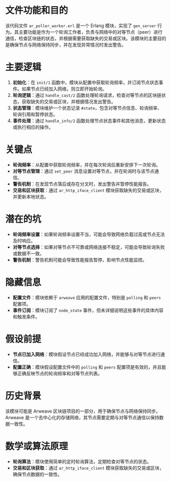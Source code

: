 # 文件功能和目的
该代码文件 `ar_poller_worker.erl` 是一个 Erlang 模块，实现了 `gen_server` 行为。其主要功能是作为一个轮询工作者，负责与网络中的对等节点（peer）进行通信，检查区块链的状态，并根据需要获取缺失的交易或区块。该模块的主要目的是确保节点与网络保持同步，并在发现异常情况时发出警告。

# 主要逻辑
1. **初始化**：在 `init/1` 函数中，模块从配置中获取轮询频率，并订阅节点状态事件。如果节点已经加入网络，则立即开始轮询。
2. **轮询逻辑**：通过 `handle_cast/2` 函数处理轮询请求，检查对等节点的区块链状态，获取缺失的交易或区块，并根据情况发出警告。
3. **状态管理**：模块维护一个状态记录 `#state`，包含对等节点信息、轮询频率、轮询引用和暂停状态。
4. **事件处理**：通过 `handle_info/2` 函数处理节点状态事件和其他消息，更新状态或执行相应的操作。

# 关键点
- **轮询频率**：从配置中获取轮询频率，并在每次轮询后重新安排下一次轮询。
- **对等节点管理**：通过 `set_peer` 消息设置对等节点，并在轮询时与该节点通信。
- **警告机制**：在发现节点落后或存在分叉时，发出警告并暂停性能报告。
- **交易和区块获取**：通过 `ar_http_iface_client` 模块获取缺失的交易或区块，并更新本地状态。

# 潜在的坑
- **轮询频率设置**：如果轮询频率设置不当，可能会导致网络负载过高或节点无法及时响应。
- **对等节点选择**：如果对等节点不可靠或网络连接不稳定，可能会导致轮询失败或数据不一致。
- **警告机制**：警告机制可能会导致性能报告暂停，影响节点性能监控。

# 隐藏信息
- **配置文件**：模块依赖于 `arweave` 应用的配置文件，特别是 `polling` 和 `peers` 配置项。
- **事件订阅**：模块订阅了 `node_state` 事件，但未详细说明这些事件的具体内容和触发条件。

# 假设前提
- **节点已加入网络**：模块假设节点已经成功加入网络，并能够与对等节点进行通信。
- **配置正确**：模块假设配置文件中的 `polling` 和 `peers` 配置项是有效的，并且能够正确反映节点的轮询频率和对等节点列表。

# 历史背景
该模块可能是 Arweave 区块链项目的一部分，用于确保节点与网络保持同步。Arweave 是一个去中心化的存储网络，其节点需要定期与对等节点通信以保持数据一致性。

# 数学或算法原理
- **轮询算法**：模块使用简单的定时轮询算法，定期检查对等节点的状态。
- **交易和区块获取**：通过 `ar_http_iface_client` 模块获取缺失的交易或区块，确保节点数据的一致性。